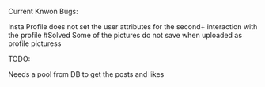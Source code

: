 Current Knwon Bugs:

Insta Profile does not set the user attributes for the second+ interaction with the profile #Solved
Some of the pictures do not save when uploaded as profile picturess

TODO:

Needs a pool from DB to get the posts and likes
